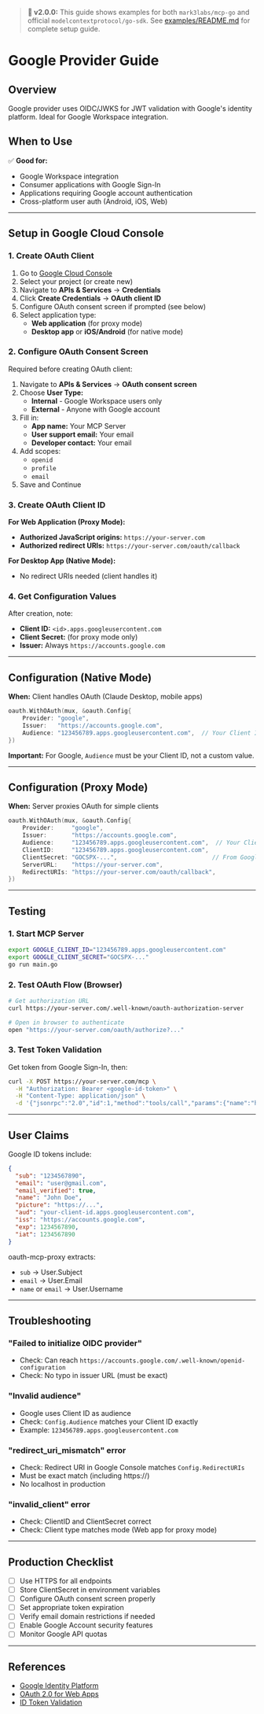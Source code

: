> **📢 v2.0.0:** This guide shows examples for both `mark3labs/mcp-go` and official `modelcontextprotocol/go-sdk`.
> See [examples/README.md](../../examples/README.md) for complete setup guide.

# Google Provider Guide

## Overview

Google provider uses OIDC/JWKS for JWT validation with Google's identity platform. Ideal for Google Workspace integration.

## When to Use

✅ **Good for:**

- Google Workspace integration
- Consumer applications with Google Sign-In
- Applications requiring Google account authentication
- Cross-platform user auth (Android, iOS, Web)

---

## Setup in Google Cloud Console

### 1. Create OAuth Client

1. Go to [Google Cloud Console](https://console.cloud.google.com)
2. Select your project (or create new)
3. Navigate to **APIs & Services** → **Credentials**
4. Click **Create Credentials** → **OAuth client ID**
5. Configure OAuth consent screen if prompted (see below)
6. Select application type:
   - **Web application** (for proxy mode)
   - **Desktop app** or **iOS/Android** (for native mode)

### 2. Configure OAuth Consent Screen

Required before creating OAuth client:

1. Navigate to **APIs & Services** → **OAuth consent screen**
2. Choose **User Type:**
   - **Internal** - Google Workspace users only
   - **External** - Anyone with Google account
3. Fill in:
   - **App name:** Your MCP Server
   - **User support email:** Your email
   - **Developer contact:** Your email
4. Add scopes:
   - `openid`
   - `profile`
   - `email`
5. Save and Continue

### 3. Create OAuth Client ID

**For Web Application (Proxy Mode):**

- **Authorized JavaScript origins:** `https://your-server.com`
- **Authorized redirect URIs:** `https://your-server.com/oauth/callback`

**For Desktop App (Native Mode):**

- No redirect URIs needed (client handles it)

### 4. Get Configuration Values

After creation, note:

- **Client ID:** `<id>.apps.googleusercontent.com`
- **Client Secret:** (for proxy mode only)
- **Issuer:** Always `https://accounts.google.com`

---

## Configuration (Native Mode)

**When:** Client handles OAuth (Claude Desktop, mobile apps)

```go
oauth.WithOAuth(mux, &oauth.Config{
    Provider: "google",
    Issuer:   "https://accounts.google.com",
    Audience: "123456789.apps.googleusercontent.com",  // Your Client ID
})
```

**Important:** For Google, `Audience` must be your Client ID, not a custom value.

---

## Configuration (Proxy Mode)

**When:** Server proxies OAuth for simple clients

```go
oauth.WithOAuth(mux, &oauth.Config{
    Provider:     "google",
    Issuer:       "https://accounts.google.com",
    Audience:     "123456789.apps.googleusercontent.com",  // Your Client ID
    ClientID:     "123456789.apps.googleusercontent.com",
    ClientSecret: "GOCSPX-...",                           // From Google Console
    ServerURL:    "https://your-server.com",
    RedirectURIs: "https://your-server.com/oauth/callback",
})
```

---

## Testing

### 1. Start MCP Server

```bash
export GOOGLE_CLIENT_ID="123456789.apps.googleusercontent.com"
export GOOGLE_CLIENT_SECRET="GOCSPX-..."
go run main.go
```

### 2. Test OAuth Flow (Browser)

```bash
# Get authorization URL
curl https://your-server.com/.well-known/oauth-authorization-server

# Open in browser to authenticate
open "https://your-server.com/oauth/authorize?..."
```

### 3. Test Token Validation

Get token from Google Sign-In, then:

```bash
curl -X POST https://your-server.com/mcp \
  -H "Authorization: Bearer <google-id-token>" \
  -H "Content-Type: application/json" \
  -d '{"jsonrpc":"2.0","id":1,"method":"tools/call","params":{"name":"hello","arguments":{}}}'
```

---

## User Claims

Google ID tokens include:

```json
{
  "sub": "1234567890",
  "email": "user@gmail.com",
  "email_verified": true,
  "name": "John Doe",
  "picture": "https://...",
  "aud": "your-client-id.apps.googleusercontent.com",
  "iss": "https://accounts.google.com",
  "exp": 1234567890,
  "iat": 1234567890
}
```

oauth-mcp-proxy extracts:

- `sub` → User.Subject
- `email` → User.Email
- `name` or `email` → User.Username

---

## Troubleshooting

### "Failed to initialize OIDC provider"

- Check: Can reach `https://accounts.google.com/.well-known/openid-configuration`
- Check: No typo in issuer URL (must be exact)

### "Invalid audience"

- Google uses Client ID as audience
- Check: `Config.Audience` matches your Client ID exactly
- Example: `123456789.apps.googleusercontent.com`

### "redirect_uri_mismatch" error

- Check: Redirect URI in Google Console matches `Config.RedirectURIs`
- Must be exact match (including https://)
- No localhost in production

### "invalid_client" error

- Check: ClientID and ClientSecret correct
- Check: Client type matches mode (Web app for proxy mode)

---

## Production Checklist

- [ ] Use HTTPS for all endpoints
- [ ] Store ClientSecret in environment variables
- [ ] Configure OAuth consent screen properly
- [ ] Set appropriate token expiration
- [ ] Verify email domain restrictions if needed
- [ ] Enable Google Account security features
- [ ] Monitor Google API quotas

---

## References

- [Google Identity Platform](https://developers.google.com/identity)
- [OAuth 2.0 for Web Apps](https://developers.google.com/identity/protocols/oauth2/web-server)
- [ID Token Validation](https://developers.google.com/identity/protocols/oauth2/openid-connect#validatinganidtoken)
